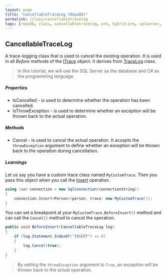 ```yaml
---
layout: page
title: "CancellableTraceLog (RepoDb)"
permalink: /class/cancellabletracelog
tags: [repodb, class, cancellabletracelog, orm, hybrid-orm, sqlserver, sqlite, mysql, postgresql]
---
```


## CancellableTraceLog

A trace-logging class that is used to cancel the existing operation. It is used in all *Before* methods of the [ITrace](/interface/itrace) object. It derives from [TraceLog](/class/tracelog) class.

> In this tutorial, we will use the SQL Server as the database and C# as the programming language.

##### Properties

- IsCancelled - is used to determine whether the operation has been cancelled.
- IsThrowException - is used to determine whether an exception will be thrown back to the actual operation.

##### Methods

- Cancel - is used to cancel the actual operation. It accepts the `throwException` argument to define whether an exception will be thrown back to the operation during cancellation.

##### Learnings

Let us say you have a custom trace class named `MyCustomTrace`. Then you pass this object when you call the [Insert](/operation/insert) operation.

```csharp
using (var connection = new SqlConnection(connectionString))
{
    connection.Insert<Person>(person, trace: new MyCustomTrace());
}
```

You can set a breakpoint at your `MyCustomTrace.BeforeInsert()` method and can call the `Cancel()` method to cancel the operation.

```csharp
public void BeforeInsert(CancellableTraceLog log)
{
    if (log.Statement.IndexOf("INSERT") <= 0)
    {
        log.Cancel(true);
    }
}
```

> By setting the `throwException` argument to `True`, an exception will be thrown back to the actual operation.

